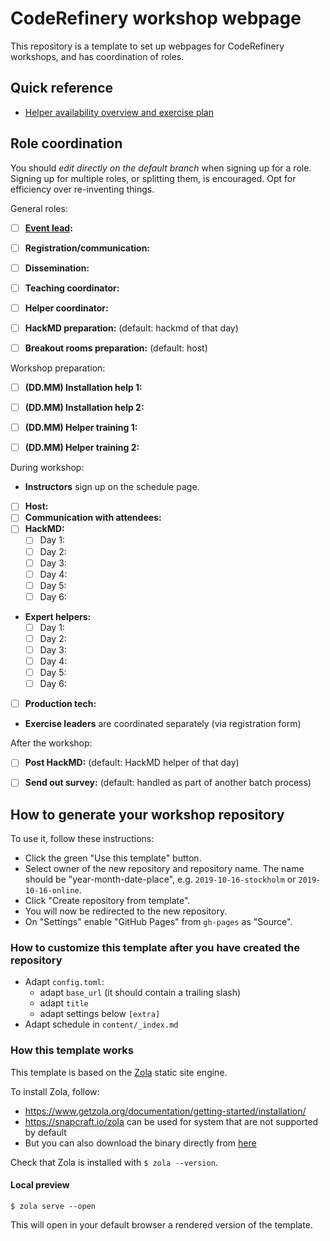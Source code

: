 # CodeRefinery workshop webpage

This repository is a template to set up webpages for CodeRefinery
workshops, and has coordination of roles.



## Quick reference
- [Helper availability overview and exercise plan](https://docs.google.com/spreadsheets/d/1NeIRs7c8br0xjcxxETNd__19JtfEERe-KFd9JUjP0wU/edit#gid=0)



## Role coordination

You should *edit directly on the default branch* when signing up for a
role.  Signing up for multiple roles, or splitting them, is
encouraged.  Opt for efficiency over re-inventing things.

General roles:

- [ ] **[Event lead](https://coderefinery.github.io/manuals/workshop-administration/):**
- [ ] **Registration/communication:**
- [ ] **Dissemination:**
- [ ] **Teaching coordinator:**
- [ ] **Helper coordinator:**
- [ ] **HackMD preparation:** (default: hackmd of that day)
- [ ] **Breakout rooms preparation:** (default: host)


Workshop preparation:

- [ ] **(DD.MM) Installation help 1:**
- [ ] **(DD.MM) Installation help 2:**
- [ ] **(DD.MM) Helper training 1:**
- [ ] **(DD.MM) Helper training 2:**


During workshop:

- **Instructors** sign up on the schedule page.
- [ ] **Host:**
- [ ] **Communication with attendees:**
- [ ] **HackMD:**
  - [ ] Day 1:
  - [ ] Day 2:
  - [ ] Day 3:
  - [ ] Day 4:
  - [ ] Day 5:
  - [ ] Day 6:
- **Expert helpers:**
  - [ ] Day 1:
  - [ ] Day 2:
  - [ ] Day 3:
  - [ ] Day 4:
  - [ ] Day 5:
  - [ ] Day 6:
- [ ] **Production tech:**
- **Exercise leaders** are coordinated separately (via registration form)

After the workshop:

- [ ] **Post HackMD:** (default: HackMD helper of that day)
- [ ] **Send out survey:** (default: handled as part of another batch process)



## How to generate your workshop repository

To use it, follow these instructions:
- Click the green "Use this template" button.
- Select owner of the new repository and repository name. The name should be
  "year-month-date-place", e.g. `2019-10-16-stockholm` or `2019-10-16-online`.
- Click "Create repository from template".
- You will now be redirected to the new repository.
- On "Settings" enable "GitHub Pages" from `gh-pages` as "Source".


### How to customize this template after you have created the repository

- Adapt `config.toml`:
  - adapt `base_url` (it should contain a trailing slash)
  - adapt `title`
  - adapt settings below `[extra]`
- Adapt schedule in `content/_index.md`


### How this template works

This template is based on the [Zola](https://www.getzola.org/) static site engine.

To install Zola, follow:
- https://www.getzola.org/documentation/getting-started/installation/
- https://snapcraft.io/zola can be used for system that are not supported by default
- But you can also download the binary directly from [here](https://github.com/getzola/zola/releases)

Check that Zola is installed with `$ zola --version`.


#### Local preview

```
$ zola serve --open
```
This will open in your default browser a rendered version of the template.
